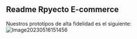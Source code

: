 ## Readme Rpyecto E-commerce



Nuestros prototipos de alta fidelidad es el siguiente:
![Image20230516151456](https://github.com/MarjorieAlonso/Sq2-WebConnectionDay/assets/114000910/07a27ae2-bd43-4906-a2ed-c04d8586c4cd)
